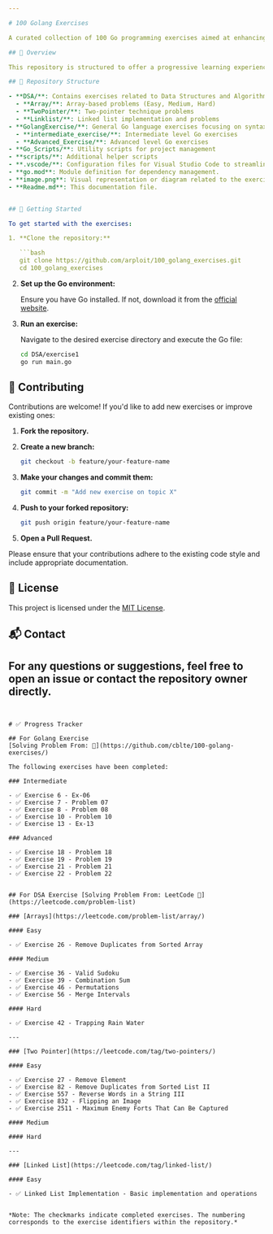 ```yaml
---

# 100 Golang Exercises

A curated collection of 100 Go programming exercises aimed at enhancing my problem-solving skills and deepening my understanding of the Go language.

## 📌 Overview

This repository is structured to offer a progressive learning experience, covering a range of topics from basic syntax to advanced data structures and algorithms.

## 📁 Repository Structure

- **DSA/**: Contains exercises related to Data Structures and Algorithms.
  - **Array/**: Array-based problems (Easy, Medium, Hard)
  - **TwoPointer/**: Two-pointer technique problems
  - **Linklist/**: Linked list implementation and problems
- **GolangExercise/**: General Go language exercises focusing on syntax, functions, and standard libraries.
  - **intermediate_exercise/**: Intermediate level Go exercises
  - **Advanced_Exercise/**: Advanced level Go exercises
- **Go_Scripts/**: Utility scripts for project management
- **scripts/**: Additional helper scripts
- **.vscode/**: Configuration files for Visual Studio Code to streamline development.
- **go.mod**: Module definition for dependency management.
- **image.png**: Visual representation or diagram related to the exercises.
- **Readme.md**: This documentation file.


## 🚀 Getting Started

To get started with the exercises:

1. **Clone the repository:**

   ```bash
   git clone https://github.com/arploit/100_golang_exercises.git
   cd 100_golang_exercises
   ```


2. **Set up the Go environment:**

   Ensure you have Go installed. If not, download it from the [official website](https://golang.org/dl/).

3. **Run an exercise:**

   Navigate to the desired exercise directory and execute the Go file:

   ```bash
   cd DSA/exercise1
   go run main.go
   ```


## 🧠 Contributing

Contributions are welcome! If you'd like to add new exercises or improve existing ones:

1. **Fork the repository.**
2. **Create a new branch:**

   ```bash
   git checkout -b feature/your-feature-name
   ```


3. **Make your changes and commit them:**

   ```bash
   git commit -m "Add new exercise on topic X"
   ```


4. **Push to your forked repository:**

   ```bash
   git push origin feature/your-feature-name
   ```


5. **Open a Pull Request.**

Please ensure that your contributions adhere to the existing code style and include appropriate documentation.

## 📄 License

This project is licensed under the [MIT License](LICENSE).

## 📬 Contact

For any questions or suggestions, feel free to open an issue or contact the repository owner directly.
--- 
```


# ✅ Progress Tracker

## For Golang Exercise
[Solving Problem From: 📕](https://github.com/cblte/100-golang-exercises/)

The following exercises have been completed:

### Intermediate

- ✅ Exercise 6 - Ex-06
- ✅ Exercise 7 - Problem 07
- ✅ Exercise 8 - Problem 08
- ✅ Exercise 10 - Problem 10
- ✅ Exercise 13 - Ex-13

### Advanced

- ✅ Exercise 18 - Problem 18
- ✅ Exercise 19 - Problem 19
- ✅ Exercise 21 - Problem 21
- ✅ Exercise 22 - Problem 22


## For DSA Exercise [Solving Problem From: LeetCode 📕](https://leetcode.com/problem-list)

### [Arrays](https://leetcode.com/problem-list/array/) 

#### Easy

- ✅ Exercise 26 - Remove Duplicates from Sorted Array

#### Medium

- ✅ Exercise 36 - Valid Sudoku
- ✅ Exercise 39 - Combination Sum
- ✅ Exercise 46 - Permutations
- ✅ Exercise 56 - Merge Intervals

#### Hard

- ✅ Exercise 42 - Trapping Rain Water

---

### [Two Pointer](https://leetcode.com/tag/two-pointers/)

#### Easy

- ✅ Exercise 27 - Remove Element
- ✅ Exercise 82 - Remove Duplicates from Sorted List II
- ✅ Exercise 557 - Reverse Words in a String III
- ✅ Exercise 832 - Flipping an Image
- ✅ Exercise 2511 - Maximum Enemy Forts That Can Be Captured

#### Medium

#### Hard

---

### [Linked List](https://leetcode.com/tag/linked-list/)

#### Easy

- ✅ Linked List Implementation - Basic implementation and operations


*Note: The checkmarks indicate completed exercises. The numbering corresponds to the exercise identifiers within the repository.*


